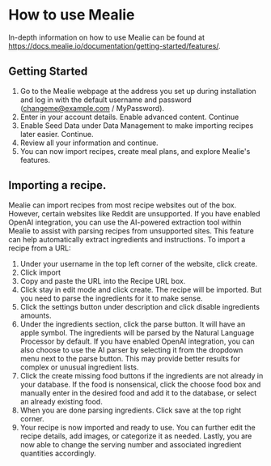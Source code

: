 # How to use Mealie

In-depth information on how to use Mealie can be found at https://docs.mealie.io/documentation/getting-started/features/.

## Getting Started

1. Go to the Mealie webpage at the address you set up during installation and log in with the default username and password (changeme@example.com / MyPassword).
2. Enter in your account details. Enable advanced content. Continue
3. Enable Seed Data under Data Management to make importing recipes later easier. Continue.
4. Review all your information and continue.
5. You can now import recipes, create meal plans, and explore Mealie's features.

## Importing a recipe.

Mealie can import recipes from most recipe websites out of the box. However, certain websites like Reddit are unsupported. If you have enabled OpenAI integration, you can use the AI-powered extraction tool within Mealie to assist with parsing recipes from unsupported sites. This feature can help automatically extract ingredients and instructions. To import a recipe from a URL:

1. Under your username in the top left corner of the website, click create.
2. Click import
3. Copy and paste the URL into the Recipe URL box.
4. Click stay in edit mode and click create. The recipe will be imported. But you need to parse the ingredients for it to make sense.
5. Click the settings button under description and click disable ingredients amounts. 
5. Under the ingredients section, click the parse button. It will have an apple symbol. The ingredients will be parsed by the Natural Language Processor by default. If you have enabled OpenAI integration, you can also choose to use the AI parser by selecting it from the dropdown menu next to the parse button. This may provide better results for complex or unusual ingredient lists.
6. Click the create missing food buttons if the ingredients are not already in your database. If the food is nonsensical, click the choose food box and manually enter in the desired food and add it to the database, or select an already existing food.
7. When you are done parsing ingredients. Click save at the top right corner.
8. Your recipe is now imported and ready to use. You can further edit the recipe details, add images, or categorize it as needed. Lastly, you are now able to change the serving number and associated ingredient quantities accordingly.
